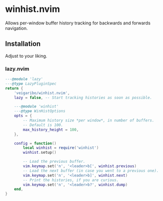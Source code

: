 # winhist.nvim

Allows per-window buffer history tracking for backwards and forwards
navigation.

## Installation

Adjust to your liking.

### lazy.nvim

```lua
---@module 'lazy'
---@type LazyPluginSpec
return {
	'veigaribo/winhist.nvim',
	lazy = false, -- Start tracking histories as soon as possible.

	---@module 'winhist'
	---@type WinHistOptions
	opts = {
		-- Maximum history size *per window*, in number of buffers.
		-- Default is 100.
		max_history_height = 100,
	},

	config = function()
		local winhist = require('winhist')
		winhist.setup()

		-- Load the previous buffer.
		vim.keymap.set('n', '<leader>b[', winhist.previous)
		-- Load the next buffer (in case you went to a previous one).
		vim.keymap.set('n', '<leader>b]', winhist.next)
		-- Print the histories, if you are curious.
		vim.keymap.set('n', '<leader>b?', winhist.dump)
	end,
}
```
